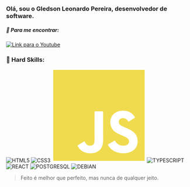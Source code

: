 ### Olá, sou o Gledson Leonardo Pereira, desenvolvedor de software.


##### 💬 Para me encontrar:
[![Link para o Youtube](https://img.shields.io/badge/YouTube-FF0000?style=for-the-badge&logo=youtube&logoColor=white)](https://www.youtube.com/@gledsonlp-dev)


### 👐 Hard Skills:


![HTML5](https://img.shields.io/badge/HTML5-E34F26?style=for-the-badge&logo=html5&logoColor=white)
![CSS3](https://img.shields.io/badge/CSS3-1572B6?style=for-the-badge&logo=css3&logoColor=white)
![JAVASCRIPT](https://raw.githubusercontent.com/devicons/devicon/master/icons/javascript/javascript-plain.svg)
![TYPESCRIPT](https://img.shields.io/badge/TypeScript-007ACC?style=for-the-badge&logo=typescript&logoColor=white)
![REACT](https://img.shields.io/badge/React-20232A?style=for-the-badge&logo=react&logoColor=61DAFB)
![POSTGRESQL](https://img.shields.io/badge/PostgreSQL-316192?style=for-the-badge&logo=postgresql&logoColor=white)
![DEBIAN](https://img.shields.io/badge/Debian-A81D33?style=for-the-badge&logo=debian&logoColor=white)

> Feito é melhor que perfeito, mas nunca de qualquer jeito.
